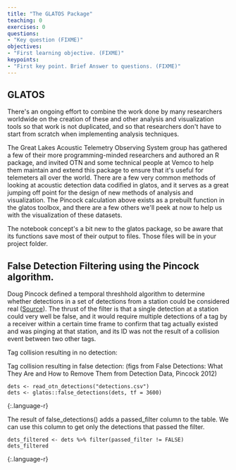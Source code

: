 ```yaml
---
title: "The GLATOS Package"
teaching: 0
exercises: 0
questions:
- "Key question (FIXME)"
objectives:
- "First learning objective. (FIXME)"
keypoints:
- "First key point. Brief Answer to questions. (FIXME)"
---
```


## GLATOS
There's an ongoing effort to combine the work done by many researchers worldwide on the creation of these and other analysis and visualization tools so that work is not duplicated, and so that researchers don't have to start from scratch when implementing analysis techniques.

The Great Lakes Acoustic Telemetry Observing System group has gathered a few of their more programming-minded researchers and authored an R package, and invited OTN and some technical people at Vemco to help them maintain and extend this package to ensure that it's useful for telemeters all over the world. There are a few very common methods of looking at acoustic detection data codified in glatos, and it serves as a great jumping off point for the design of new methods of analysis and visualization. The Pincock calculation above exists as a prebuilt function in the glatos toolbox, and there are a few others we'll peek at now to help us with the visualization of these datasets.

The notebook concept's a bit new to the glatos package, so be aware that its functions save most of their output to files. Those files will be in your project folder.

## False Detection Filtering using the Pincock algorithm.

Doug Pincock defined a temporal threshhold algorithm to determine whether detections in a set of detections from a station could be considered real ([Source](https://www.vemco.com/pdf/false_detections.pdf "Link to Pincock Paper")). The thrust of the filter is that a single detection at a station could very well be false, and it would require multiple detections of a tag by a receiver within a certain time frame to confirm that tag actually existed and was pinging at that station, and its ID was not the result of a collision event between two other tags.

Tag collision resulting in no detection:

Tag collision resulting in false detection:
(figs from False Detections: What They Are and How to Remove Them from Detection Data, Pincock 2012)

~~~
dets <- read_otn_detections("detections.csv")
dets <- glatos::false_detections(dets, tf = 3600)
~~~
{:.language-r}

The result of false_detections() adds a passed_filter column to the table. We can use this column to get only the detections that passed the filter.

~~~
dets_filtered <- dets %>% filter(passed_filter != FALSE)
dets_filtered
~~~
{:.language-r}
